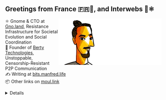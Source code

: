 ## Greetings from France 🇫🇷👋, and Interwebs 🚀⚛️

<img align="right" src="https://raw.githubusercontent.com/moul/moul/main/contribute.gif">

:atom_symbol: Gnome & CTO at [Gno.land](https://gno.land), Resistance Infrastructure for Societal Evolution and Social Coordination<br/>
:hammer: Founder of [Berty Technologies](https://berty.tech), Unstoppable, Censorship-Resistant P2P Communication<br/>
:writing_hand: Writing at [bits.manfred.life](https://bits.manfred.life)<br/>
:package: Other links on [moul.link](https://www.moul.link/)<br/>










<details>

<h4>🌱 Last projects</h4>
<ul>

<li><a href="https://github.com/moul/gno-moul-home-web25">moul/gno-moul-home-web25</a> - </li>
<li><a href="https://github.com/moul/ansicat">moul/ansicat</a> - display ANSI files in terminal</li>
<li><a href="https://github.com/moul/vanitycal">moul/vanitycal</a> - generates iCal files with anniversary dates</li>
<li><a href="https://github.com/moul/talks">moul/talks</a> - sources for my talks and workshops</li>
<li><a href="https://github.com/moul/gnonativetest">moul/gnonativetest</a> - </li>
<li><a href="https://github.com/moul/sapin.gno">moul/sapin.gno</a> - 🎄 christmas tree in gno</li>
<li><a href="https://github.com/moul/plz">moul/plz</a> - personal adaptation of github.com/m1guelpf/plz-cli</li>
<li><a href="https://github.com/moul/gno-sync-examples">moul/gno-sync-examples</a> - </li>
<li><a href="https://github.com/moul/life-in-weeks">moul/life-in-weeks</a> - Life in weeks</li>
<li><a href="https://github.com/moul/txtar">moul/txtar</a> - Generate txtar from CLI</li>
<li><a href="https://github.com/moul/mdcodec">moul/mdcodec</a> - convert Go structures to and from readable Markdown (codec).</li>
<li><a href="https://github.com/moul/mdtable">moul/mdtable</a> - csv/json to markdown tables with customizable format</li>
<li><a href="https://github.com/moul/sandbox">moul/sandbox</a> - a repo to try things wihtout caring.</li>
<li><a href="https://github.com/moul/assets">moul/assets</a> - </li>
<li><a href="https://github.com/moul/idearium">moul/idearium</a> - 💡 portfolio of imaginings</li>
<li><a href="https://github.com/moul/depviz-action">moul/depviz-action</a> - GitHub action for moul.io/depviz</li>
<li><a href="https://github.com/moul/gno.land-r-manfred">moul/gno.land-r-manfred</a> - Collection of contracts published under gno.land/r/manfred/...</li>
<li><a href="https://github.com/moul/cosmos-scripts">moul/cosmos-scripts</a> - </li>
<li><a href="https://github.com/moul/renovate-config">moul/renovate-config</a> - Custom renovate config.</li>
<li><a href="https://github.com/search?o=desc&q=user%3Amoul+created%3A%3E2022-01-01&s=updated&type=Repositories">...</a></li>

</ul>



<h4>❤️ These awesome people sponsor me (thank you!)</h4>
<ul>

<li><a href="https://github.com/mingcheng">mingcheng</a></li>
<li><a href="https://github.com/creack">creack</a></li>
<li><a href="https://github.com/shawnharmsen">shawnharmsen</a></li>
<li><a href="https://github.com/Z-a-r-a-k-i">Z-a-r-a-k-i</a></li>
<li><a href="https://github.com/sponsors/moul/">...</a></li>
</ul>









  <h4>💪 Recent PRs</h4>
  <ul>
  
  <li><a href="https://github.com/gnolang/gno">gnolang/gno</a> - <a href="https://github.com/gnolang/gno/pull/3448">feat(examples): add p/moul/addrset</a> (2 days ago) </li>
  
  </ul>

  <h4>📓 Gists I wrote</h4>
  <ul>
  <li><a href="https://gist.github.com/f28f4b12864fd40a2ca6b6c20294da27">std.gno</a> (2 months ago)</li>
  <li><a href="https://gist.github.com/9e84a65f92a030baf5818260ded914ef">1789.ascii</a> (11 months ago)</li>
  <li><a href="https://gist.github.com/113c2cc8bb27ce80969995192ddb4c7f">txtar linguist mode comparison</a> (1 year ago)</li>
  <li><a href="https://gist.github.com/ccf1e2aff64e7a1f0c5ca5e2d98d7e9a">gnokey maketx run</a> (1 year ago)</li>
  
  </ul>

  <h4>👯 Check out some of my recent followers</h4>
  <ul>
  
  <li><a href="https://github.com/Rithvik89">Rithvik89</a>
  <li><a href="https://github.com/paolocarta">paolocarta</a>
  <li><a href="https://github.com/reed6868">reed6868</a>
  <li><a href="https://github.com/sakul-budhathoki">sakul-budhathoki</a>
  <li><a href="https://github.com/hecola">hecola</a>
  </ul>

  <h4>💬 Feedback</h4>

  <p>
    If you use one of my projects, I'd love to hear from you!
    Don't be shy and let me know what you liked and what needs being improved.
    Got an issue? Open a ticket, I don't bite and will try my best to help!
  </p>

  <h4>📫 How to reach me</h4>
  <ul>
    <li>Twitter: <a href="https://twitter.com/moul">https://twitter.com/moul</a></li>
    <li>Blog: <a href="https://manfred.life/">https://manfred.life/</a></li>
  </ul>

  <hr />

  <summary>Details</summary>
  <img src="https://img.shields.io/badge/📦%20%20release-experimental-blue"/>
  <img src="https://img.shields.io/badge/coverage-@moul%20is%20unstable-red?logo=codecov"/>
  <img src="https://img.shields.io/badge/👤%20%20mood-👍%20👍%20👍-black"/>
  <img src="https://img.shields.io/badge/🌐%20%20country-France%20🇫🇷-pink"/>
  

  <hr />

  <img src="https://github-readme-stats.vercel.app/api?username=moul&count_private=true&show_icons=true"/>

  <img src="https://img.shields.io/date/1736322218.svg?label=build&colorB=purple" />

 <details><summary>Click!</summary> <details><summary>Click!</summary> <details><summary>Click!</summary> <details><summary>Click!</summary> <details><summary>Click!</summary> <details><summary>Click!</summary> <details><summary>Click!</summary> <details><summary>Click!</summary> <details><summary>Click!</summary> <details><summary>Click!</summary> <details><summary>Click!</summary> <details><summary>Click!</summary> <details><summary>Click!</summary> <details><summary>Click!</summary> <details><summary>Click!</summary> <details><summary>Click!</summary> <details><summary>Click!</summary> <details><summary>Click!</summary> <details><summary>Click!</summary> <details><summary>Click!</summary> <details><summary>Click!</summary> <details><summary>Click!</summary> Thank you 😎 </details> </details> </details> </details> </details> </details> </details> </details> </details> </details> </details> </details> </details> </details> </details> </details> </details> </details> </details> </details> </details> </details>
</details>

<img src="https://visitor-badge.glitch.me/badge?page_id=moul.moul" width="1" height="1"/>
